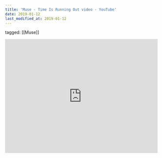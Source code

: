 ```yaml
---
title: 'Muse - Time Is Running Out video - YouTube'
date: 2019-01-12
last_modified_at: 2019-01-12
---
```

tagged: [[Muse]]
<iframe allow="accelerometer; autoplay; clipboard-write; encrypted-media; gyroscope; picture-in-picture" allowfullscreen="" frameborder="0" height="375" id="youtube_iframe" src="https://www.youtube.com/embed/O2IuJPh6h_A?feature=oembed&amp;enablejsapi=1&amp;origin=https://safe.txmblr.com&amp;wmode=opaque" width="500"></iframe>